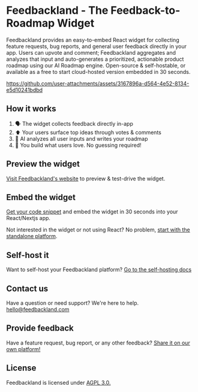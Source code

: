# Feedbackland - The Feedback-to-Roadmap Widget

Feedbackland provides an easy-to-embed React widget for collecting feature requests, bug reports, and general user feedback directly in your app. Users can upvote and comment; Feedbackland aggregates and analyzes that input and auto-generates a prioritized, actionable product roadmap using our AI Roadmap engine. Open-source & self-hostable, or available as a free to start cloud-hosted version embedded in 30 seconds.

https://github.com/user-attachments/assets/3167896a-d564-4e52-8134-e5d10241bdbd

## How it works

1. 🗣️ The widget collects feedback directly in-app
2. ⬆️ Your users surface top ideas through votes & comments
3. 🤖 AI analyzes all user inputs and writes your roadmap
4. 🚀 You build what users love. No guessing required!

## Preview the widget

[Visit Feedbackland's website](https://www.feedbackland.com) to preview & test-drive the widget.

## Embed the widget

[Get your code snippet](https://www.feedbackland.com/#embed) and embed the widget in 30 seconds into your React/Nextjs app.

Not interested in the widget or not using React? No problem, [start with the standalone platform](https://get-started.feedbackland.com).

## Self-host it

Want to self-host your Feedbackland platform? [Go to the self-hosting docs](https://github.com/feedbackland/feedbackland/blob/main/SELFHOSTING.md)

## Contact us

Have a question or need support? We're here to help. [hello@feedbackland.com](mailto:hello@feedbackland.com)

## Provide feedback

Have a feature request, bug report, or any other feedback? [Share it on our own platform!](https://dogfood.feedbackland.com)

## License

Feedbackland is licensed under [AGPL 3.0.](https://github.com/feedbackland/feedbackland?tab=AGPL-3.0-1-ov-file)

